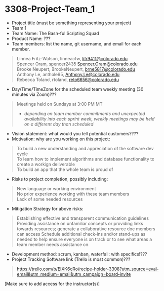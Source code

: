 # 3308-Project-Team_1
- Project title (must be something representing your project) <br>
- Team 1<br>
- Team Name: The Bash-ful Scripting Squad<br>
- Product Name: ???<br>
- Team members: list the name, git username, and email for each member.<br>
> Linnea Fritz-Watson, linneacfw, lifr9411@colorado.edu <br>
> Spencer Oram, spencer2435 Spencer.Oram@colorado.edu <br>
> Brooke Neupert, BrookeNeupert, brne5817@colorado.edu <br>
> Anthony Le, anthole95, Anthony.Le@colorado.edu  <br>
> Rebecca Toland, rtoland, reto6656@colorado.edu     <br>

- Day/Time/TimeZone for the scheduled team weekly meeting (30 minutes via Zoom)??? <br> 
> Meetings held on Sundays at 3:00 PM MT <br>
> * *depending on team member commitments and unexpected availability into each sprint week, weekly meetings may be held on a different day than scheduled*<br>
- Vision statement: what would you tell potential customers???? <br>
- Motivation: why are you working on this project: <br>
> To build a new understanding and appreciation of the software dev cycle <br>
> To learn how to implement algorithms and database functionality to create a workign deliverable <br>
> To build an app that the whole team is proud of <br>
- Risks to project completion, possibly including: <br>
> New language or working environment<br>
> No prior experience working with these team members <br>
> Lack of some needed resources<br>
- Mitigation Strategy for above risks: <br>
> Establishing effective and transparent communication guidelines <br>
> Providing assistance on unfamiliar concepts or providing links towards resources; generate a collaborative resource doc members can access
> Schedule additional check-ins and/or stand-ups as needed to help ensure everyone is on track or to see what areas a team member needs assistance on
- Development method: scrum, kanban, waterfall: with specifics!??? <br>
- Project Tracking Software link (Trello is most common)??? <br>
> https://trello.com/b/EIXK6cRo/recipe-holder-3308?utm_source=eval-email&utm_medium=email&utm_campaign=board-invite <br>

[Make sure to add access for the instructor(s)]<br>
